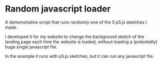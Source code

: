 # Random javascript loader

A demonstrative script that runs randomly one of the 5 p5.js sketches I made.

I developed it for my website to change the background sketch of the landing page each time the website is loaded, without loading a (potentially) huge single javascript file.

In the example it runs with p5.js sketches, but it can run any javascript file.